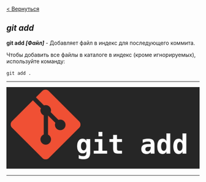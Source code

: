 [< Вернуться](/readme.md)

## ***git add***

**git add *[Файл]*** - Добавляет файл в индекс для последующего коммита.

Чтобы добавить все файлы в каталоге в индекс (кроме
игнорируемых), используйте команду:

```bash-
git add .
```

---

![git add](/assets/git%20add.png)

---